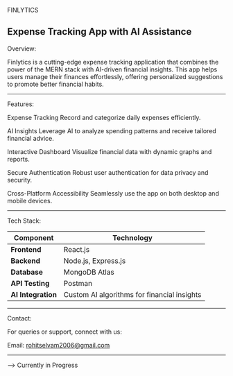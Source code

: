 FINLYTICS

Expense Tracking App with AI Assistance
-------------------------------------------------------------------------------------------------------------------------------------------------------------------------
Overview:

Finlytics is a cutting-edge expense tracking application that combines the power of the MERN stack with AI-driven financial insights. This app helps users manage their finances effortlessly, offering personalized suggestions to promote better financial habits.

-------------------------------------------------------------------------------------------------------------------------------------------------------------------------
Features:

Expense Tracking
Record and categorize daily expenses efficiently.

AI Insights
Leverage AI to analyze spending patterns and receive tailored financial advice.

Interactive Dashboard
Visualize financial data with dynamic graphs and reports.

Secure Authentication
Robust user authentication for data privacy and security.

Cross-Platform Accessibility
Seamlessly use the app on both desktop and mobile devices.

-------------------------------------------------------------------------------------------------------------------------------------------------------------------------

Tech Stack:

| Component          | Technology                                  |
| ------------------ | ------------------------------------------- |
| **Frontend**       | React.js                                    |
| **Backend**        | Node.js, Express.js                         |
| **Database**       | MongoDB Atlas                               |
| **API Testing**    | Postman                                     |
| **AI Integration** | Custom AI algorithms for financial insights |

-------------------------------------------------------------------------------------------------------------------------------------------------------------------------

Contact:

For queries or support, connect with us:

Email: rohitselvam2006@gmail.com

--------------------------------------------------------------------------------------------------------------------------------------------------------------------------
--> Currently in Progress
